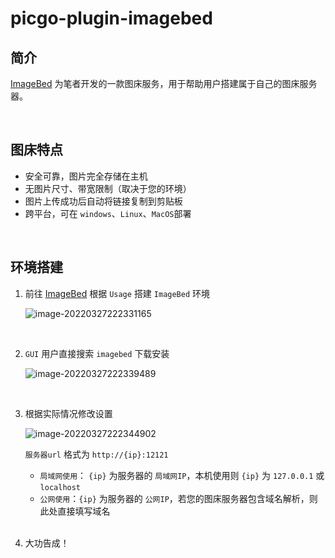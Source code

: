 # picgo-plugin-imagebed

## 简介

[ImageBed](https://github.com/Redns/ImageBed) 为笔者开发的一款图床服务，用于帮助用户搭建属于自己的图床服务器。

<br>

## 图床特点

- 安全可靠，图片完全存储在主机
- 无图片尺寸、带宽限制（取决于您的环境）
- 图片上传成功后自动将链接复制到剪贴板
- 跨平台，可在 `windows`、`Linux`、`MacOS`部署

<br>

## 环境搭建

1. 前往 [ImageBed](https://github.com/Redns/ImageBed) 根据 `Usage` 搭建 `ImageBed` 环境

   ![image-20220327222331165](http://jing-image.test.upcdn.net/image-20220327222331165.png)

<br>

2. `GUI` 用户直接搜索 `imagebed` 下载安装

   ![image-20220327222339489](http://jing-image.test.upcdn.net/image-20220327222339489.png)

   <br>

3. 根据实际情况修改设置

   ![image-20220327222344902](http://jing-image.test.upcdn.net/image-20220327222344902.png)

   `服务器url` 格式为 `http://{ip}:12121`

   - `局域网使用`： `{ip}` 为服务器的 `局域网IP`，本机使用则 `{ip}` 为 `127.0.0.1` 或 `localhost`
   - `公网使用`：`{ip}` 为服务器的 `公网IP`，若您的图床服务器包含域名解析，则此处直接填写域名

   <br>

4. 大功告成！
